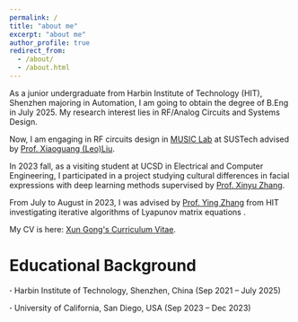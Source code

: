 ```yaml
---
permalink: /
title: "about me"
excerpt: "about me"
author_profile: true
redirect_from: 
  - /about/
  - /about.html
---
```


As a junior undergraduate from Harbin Institute of Technology (HIT), Shenzhen  majoring in Automation, I am going to obtain the degree of B.Eng in July 2025. My research interest lies in RF/Analog Circuits and Systems Design.

Now, I am engaging in RF circuits design in [MUSIC Lab](https://music-sustech.github.io/) at SUSTech advised by [Prof. Xiaoguang (Leo)Liu](https://faculty.sustech.edu.cn/?tagid=liuxg&iscss=1&snapid=1&orderby=date&go=1).

In 2023 fall, as a visiting student at UCSD in Electrical and Computer Engineering, I participated in a project studying cultural differences in facial expressions with deep learning methods supervised by [Prof. Xinyu Zhang](https://jacobsschool.ucsd.edu/people/profile/xinyu-zhang).

From July to August in 2023, I was advised by [Prof. Ying Zhang](http://faculty.hitsz.edu.cn/zhangying) from HIT investigating iterative algorithms of Lyapunov matrix equations .

My CV is here: [Xun Gong's Curriculum Vitae](../assets/Curriculum_Vitae.pdf).

Educational Background
======
**·** Harbin Institute of Technology, Shenzhen, China (Sep 2021 – July 2025) 

**·** University of California, San Diego, USA (Sep 2023 – Dec 2023)
